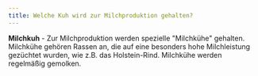 ```yaml
---
title: Welche Kuh wird zur Milchproduktion gehalten?
---
```


**Milchkuh** - Zur Milchproduktion werden spezielle "Milchkühe" gehalten. Milchkühe gehören Rassen an, die auf eine besonders hohe Milchleistung gezüchtet wurden, wie z.B. das Holstein-Rind. Milchkühe werden regelmäßig gemolken.
